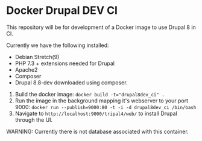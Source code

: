 # Docker Drupal DEV CI

This repository will be for development of a Docker image to use Drupal 8 in CI.

Currently we have the following installed:
 - Debian Stretch(9)
 - PHP 7.3 + extensions needed for Drupal
 - Apache2
 - Composer
 - Drupal 8.8-dev downloaded using composer.

1. Build the docker image: `docker build -t="drupal8dev_ci" .`
2. Run the image in the background mapping it's webserver to your port 9000:
  `docker run --publish=9000:80 -t -i -d drupal8dev_ci /bin/bash`
3. Navigate to `http://localhost:9000/tripal4/web/` to install Drupal through the UI.

WARNING: Currently there is not database associated with this container.
